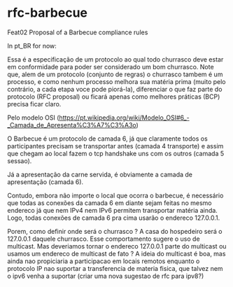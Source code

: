 # rfc-barbecue
Feat02
Proposal of a Barbecue compliance rules

In pt_BR for now:

Essa é a especificação de um protocolo ao qual todo churrasco deve estar em conformidade para poder ser considerado um bom churrasco.
Note que, alem de um protocolo (conjunto de regras) o churrasco tambem é um processo, e como nenhum processo melhora sua matéria prima (muito pelo contrário, a cada etapa voce pode piorá-la), diferenciar o que faz parte do protocolo (RFC proposal) ou ficará apenas como melhores práticas (BCP) precisa ficar claro.



Pelo modelo OSI (https://pt.wikipedia.org/wiki/Modelo_OSI#6_-_Camada_de_Apresenta%C3%A7%C3%A3o)

O Barbecue é um protocolo de camada 6, já que claramente todos os participantes precisam se transportar antes (camada 4 transporte) e assim que chegam ao local fazem o tcp handshake uns com os outros (camada 5 sessao).

Já a apresentação da carne servida, é obviamente a camada de apresentação (camada 6).

Contudo, embora não importe o local que ocorra o barbecue, é necessário que todas as conexões da camada 6 em diante sejam feitas no mesmo endereco já que nem IPv4 nem IPv6 permitem transportar matéria ainda. Logo, todas conexões de camada 6 pra cima usarão o endereco 127.0.0.1.

Porem, como definir onde será o churrasco ? A casa do hospedeiro será o 127.0.0.1 daquele churrasco. Esse comportamento sugere o uso de multicast. Mas deveriamos tornar o endereco 127.0.0.1 parte do multicast ou usamos um endereco de multicast de fato ?
A ideia do multicast é boa, mas ainda nao propiciaria a participacao em locais remotos enquanto o protocolo IP nao suportar a transferencia de materia fisica, que talvez nem o ipv6 venha a suportar (criar uma nova sugestao de rfc para ipv8?)




